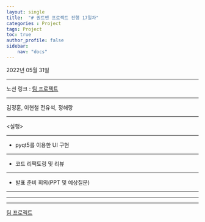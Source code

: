 ```yaml
---
layout: single
title:  "# 퀀트맨 프로젝트 진행 17일차"
categories : Project
tags: Project
toc: true
author_profile: false
sidebar:
    nav: "docs"
---
```


2022년 05월 31일

---

노션 링크 : [팀 프로젝트](https://www.notion.so/9eed869675554201ae6597a3aa3a7b20)

---

김정훈, 이현철 전유석, 정해랑

---

<실행>

---

- pyqt5를 이용한 UI 구현

---

- 코드 리팩토링 및 리뷰

---

- 발표 준비 회의(PPT 및 예상질문)

---

---

---



[팀 프로젝트](https://www.notion.so/270cdb88db284238adec4ceb80a1bba8)

